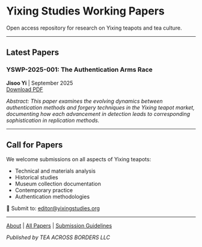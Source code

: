 # Yixing Studies Working Papers

Open access repository for research on Yixing teapots and tea culture.

---

## Latest Papers

### YSWP-2025-001: The Authentication Arms Race
**Jisoo Yi** | September 2025  
[Download PDF](papers/YSWP-2025-001.pdf)

*Abstract: This paper examines the evolving dynamics between authentication methods and forgery techniques in the Yixing teapot market, documenting how each advancement in detection leads to corresponding sophistication in replication methods.*

---

## Call for Papers

We welcome submissions on all aspects of Yixing teapots:
- Technical and materials analysis
- Historical studies
- Museum collection documentation
- Contemporary practice
- Authentication methodologies

📧 Submit to: editor@yixingstudies.org

---

[About](about) | [All Papers](papers) | [Submission Guidelines](submit)

*Published by TEA ACROSS BORDERS LLC*